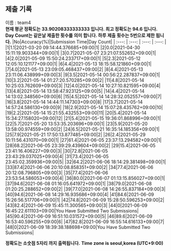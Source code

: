 


  
## 제출 기록  
이름 : team4  
**현재 평균 정확도는 33.90208333333333 입니다. 최고 정확도는 94.6 입니다.**  
**Day Count는 같은날 제출한 횟수를 의미 합니다. 하루 제출 횟수는 5번으로 제한 됩니다.**
|No|Accuracy(%)|Submission Time|Day Count|
| :---: | :---: | :---: | :---: |
|1|1.1|2021-03-20 09:14:44.376685+09:00|1|
|2|0.0|2021-04-30 15:11:19.903344+09:00|1|
|3|0.7|2021-05-07 23:21:07.552652+09:00|1|
|4|2.0|2021-05-09 15:50:24.233717+09:00|1|
|5|2.3|2021-05-12 12:05:10.121177+09:00|1|
|6|4.4|2021-05-13 18:15:58.121860+09:00|1|
|7|4.0|2021-05-13 23:09:05.468437+09:00|2|
|8|4.4|2021-05-13 23:11:06.438999+09:00|3|
|9|3.5|2021-05-14 00:56:22.287837+09:00|1|
|10|3.2|2021-05-14 01:27:20.570285+09:00|2|
|11|4.8|2021-05-14 10:25:03.762609+09:00|3|
|12|4.0|2021-05-14 10:27:10.821595+09:00|4|
|13|4.8|2021-05-14 13:58:47.923125+09:00|5|
|14|4.4|2021-05-14 14:13:02.348560+09:00|6|
|15|4.5|2021-05-14 14:28:32.052557+09:00|7|
|16|3.8|2021-05-14 14:44:11.147303+09:00|8|
|17|3.7|2021-05-14 14:57:24.586130+09:00|9|
|18|2.9|2021-05-14 15:07:28.435762+09:00|10|
|19|2.2|2021-05-14 15:21:55.432553+09:00|11|
|20|5.4|2021-05-14 15:34:27.158020+09:00|12|
|21|5.4|2021-05-15 19:36:01.868996+09:00|1|
|22|5.7|2021-05-20 13:53:35.203696+09:00|1|
|23|5.9|2021-05-20 13:58:00.974559+09:00|2|
|24|6.5|2021-05-21 16:35:14.185356+09:00|1|
|25|7.9|2021-05-21 17:50:13.877485+09:00|2|
|26|2.4|2021-05-29 10:11:56.431070+09:00|1|
|27|61.4|2021-06-05 23:37:13.294582+09:00|1|
|28|68.2|2021-06-05 23:39:29.439604+09:00|2|
|29|15.4|2021-06-05 23:41:16.406227+09:00|3|
|30|72.8|2021-06-05 23:43:29.037025+09:00|4|
|31|73.4|2021-06-05 23:45:02.359936+09:00|5|
|32|64.2|2021-06-06 18:14:29.381498+09:00|1|
|33|87.4|2021-06-06 20:10:08.858351+09:00|2|
|34|77.4|2021-06-06 20:12:08.796805+09:00|3|
|35|77.4|2021-06-06 23:53:54.586053+09:00|4|
|36|80.0|2021-06-07 01:13:15.856027+09:00|1|
|37|94.6|2021-06-08 01:16:05.641972+09:00|1|
|38|79.0|2021-06-08 01:20:25.288652+09:00|2|
|39|77.0|2021-06-08 14:26:55.837184+09:00|3|
|40|94.6|2021-06-08 14:29:16.935686+09:00|4|
|41|84.6|2021-06-09 15:26:56.517706+09:00|1|
|42|74.8|2021-06-09 15:28:50.596253+09:00|2|
|43|82.4|2021-06-09 15:45:11.300565+09:00|3|
|44|0|2021-06-09 16:45:22.611103+09:00|You Have Submitted Two Submissions|
|45|90.4|2021-06-09 16:51:10.031572+09:00|5|
|46|89.6|2021-06-09 16:53:40.596255+09:00|6|
|47|82.8|2021-06-09 16:55:14.616133+09:00|7|
|48|0|2021-06-09 18:39:38.188698+09:00|You Have Submitted Two Submissions|


**정확도는 소숫점 5자리 까지 출력됩니다.**
**Time zone is seoul,korea (UTC+9:00)**
